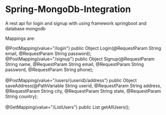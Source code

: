 # Spring-MongoDb-Integration
A rest api for login and signup with using framework springboot and database mongodb

Mappings are:

  @PostMapping(value="/login")
  public Object Login(@RequestParam String email, @RequestParam String password);
  <br>
  @PostMapping(value="/signup")
  public Object Signup(@RequestParam String name,
			@RequestParam String email,
			@RequestParam String password,
			@RequestParam String phone);
  <br>    
  @PostMapping(value="/users/{userid}/address")
  public Object saveAddress(@PathVariable String userid,
			@RequestParam String address,
			@RequestParam String city,
			@RequestParam String state,
			@RequestParam String country);
  <br>    
  @GetMapping(value="/ListUsers")
  public List<User> getAllUsers();
